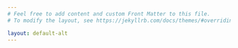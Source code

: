 ```yaml
---
# Feel free to add content and custom Front Matter to this file.
# To modify the layout, see https://jekyllrb.com/docs/themes/#overriding-theme-defaults

layout: default-alt
---
```

